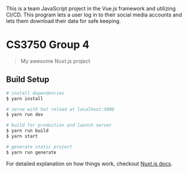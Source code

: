 This is a team JavaScript project in the Vue.js framework and utilizing CI/CD.
This program lets a user log in to their social media accounts and lets them
download their data for safe keeping.

# CS3750 Group 4

> My awesome Nuxt.js project

## Build Setup

``` bash
# install dependencies
$ yarn install

# serve with hot reload at localhost:3000
$ yarn run dev

# build for production and launch server
$ yarn run build
$ yarn start

# generate static project
$ yarn run generate
```

For detailed explanation on how things work, checkout [Nuxt.js docs](https://nuxtjs.org).
